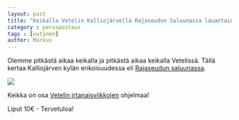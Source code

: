 ```yaml
---
layout: post
title: "Keikalla Vetelin Kalliojärvellä Rajaseudun Saluunassa lauantaina 13. elokuuta klo 21.00"
category : peruspostaus
tags : [uutinen]
author: Markus
---
```


Olemme pitkästä aikaa keikalla ja pitkästä aikaa keikalla Vetelissä. Tällä kertaa Kalliojärven kylän erikoisuudessa eli [Rajaseudun saluunassa](http://rajaseudunsaluuna.fi/). 

![](http://rajaseudunsaluuna.fi/Photo/saluuna1.jpg)


Keikka on osa [Vetelin irtanaisviikkojen](https://www.facebook.com/vetelinirtanaisviikot/) ohjelmaa! 

Liput 10€ - Tervetuloa!

